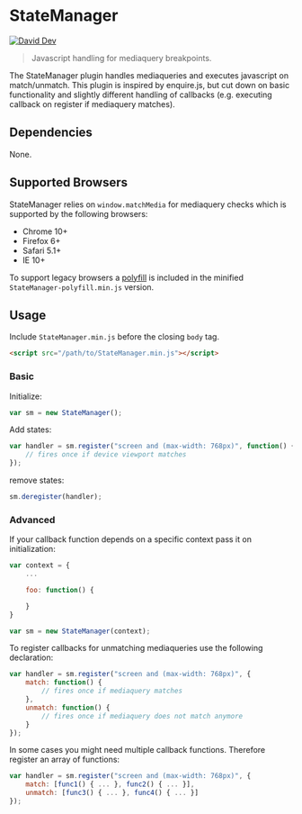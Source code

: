 # StateManager

[![David Dev](https://img.shields.io/david/dev/lgraubner/state-manager.svg)](https://david-dm.org/lgraubner/state-manager#info=devDependencies)

> Javascript handling for mediaquery breakpoints.

The StateManager plugin handles mediaqueries and executes javascript on match/unmatch. This plugin is inspired by enquire.js, but cut down on basic functionality and slightly different handling of callbacks (e.g. executing callback on register if mediaquery matches).

## Dependencies

None.

## Supported Browsers

StateManager relies on `window.matchMedia` for mediaquery checks which is supported by the following browsers:

* Chrome 10+
* Firefox 6+
* Safari 5.1+
* IE 10+

To support legacy browsers a [polyfill](https://github.com/paulirish/matchMedia.js) is included in the minified `StateManager-polyfill.min.js` version.

## Usage

Include `StateManager.min.js` before the closing `body` tag.

```HTML
<script src="/path/to/StateManager.min.js"></script>
```

### Basic

Initialize:

```JavaScript
var sm = new StateManager();
```

Add states:

```JavaScript
var handler = sm.register("screen and (max-width: 768px)", function() {
    // fires once if device viewport matches
});
```

remove states:

```JavaScript
sm.deregister(handler);
```

### Advanced

If your callback function depends on a specific context pass it on initialization:

```JavaScript
var context = {
    ...

    foo: function() {

    }
}

var sm = new StateManager(context);
```

To register callbacks for unmatching mediaqueries use the following declaration:

```JavaScript
var handler = sm.register("screen and (max-width: 768px)", {
    match: function() {
        // fires once if mediaquery matches
    },
    unmatch: function() {
        // fires once if mediaquery does not match anymore
    }
});
```

In some cases you might need multiple callback functions. Therefore register an array of functions:

```JavaScript
var handler = sm.register("screen and (max-width: 768px)", {
    match: [func1() { ... }, func2() { ... }],
    unmatch: [func3() { ... }, func4() { ... }]
});
```
